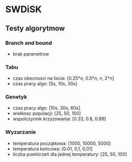 # SWDiSK
## Testy algorytmow
### Branch and bound
* brak parametrow

### Tabu
* czas obecnosci na liscie: [0.25\*n, 0.5\*n, n, 2\*n]
* czas pracy algo: [5s, 10s, 30s]

### Genetyk
* czas pracy algo: [10s, 30s, 60s]
* wielkosc populacji: [25, 50, 100]
* wspolczynnik krzyzowania: [0.33, 0.8, 0.99]

### Wyzarzanie
* temperatura początkowa: [1000, 10000, 5000]
* temperatura końcowa: [0.01, 0,1, 0,01]
* liczba powtórzeń dla jednej temperatury: [25, 50, 100]
